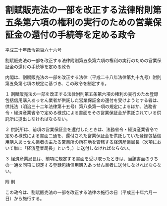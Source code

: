 # 割賦販売法の一部を改正する法律附則第五条第六項の権利の実行のための営業保証金の還付の手続等を定める政令

平成三十年政令第百六十六号

割賦販売法の一部を改正する法律附則第五条第六項の権利の実行のための営業保証金の還付の手続等を定める政令

内閣は、割賦販売法の一部を改正する法律（平成二十八年法律第九十九号）附則第五条第七項の規定に基づき、この政令を制定する。

１ 割賦販売法の一部を改正する法律附則第五条第六項の権利の実行のため登録包括信用購入あっせん業者が供託した営業保証金の還付を受けようとする者は、供託法（明治三十二年法律第十五号）第八条第一項の規定によるほか、法務省令・経済産業省令で定める様式による書面をその営業保証金が供託されている供託所に提出しなければならない。

２ 供託所は、前項の営業保証金を還付したときは、法務省令・経済産業省令で定める様式による書面二通を、還付された営業保証金を供託していた登録包括信用購入あっせん業者の主たる営業所の所在地を管轄する経済産業局長（次項において単に「経済産業局長」という。）に送付しなければならない。

３ 経済産業局長は、前項に規定する書面を受け取ったときは、当該書面のうちの一通を同項に規定する登録包括信用購入あっせん業者に送付しなければならない。

附 則

この政令は、割賦販売法の一部を改正する法律の施行の日（平成三十年六月一日）から施行する。
